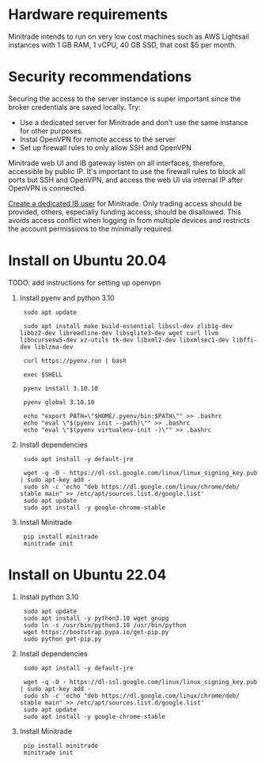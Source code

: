 # Hardware requirements

Minitrade intends to run on very low cost machines such as AWS Lightsail instances with 1 GB RAM, 1 vCPU, 40 GB SSD, that cost $5 per month.

# Security recommendations

Securing the access to the server instance is super important since the broker credentials are saved locally. Try:

- Use a dedicated server for Minitrade and don't use the same instance for other purposes.
- Instal OpenVPN for remote access to the server
- Set up firewall rules to only allow SSH and OpenVPN

Minitrade web UI and IB gateway listen on all interfaces, therefore, accessible by public IP. It's important to use the firewall rules to block all ports but SSH and OpenVPN, and access the web UI via internal IP after OpenVPN is connected.

[Create a dedicated IB user](https://www.interactivebrokers.com/en/software/singlefunds/topics/fundsaddusers.htm) for Minitrade. Only trading access should be provided, others, especially funding access, should be disallowed. This avoids access conflict when logging in from multiple devices and restricts the account permissions to the minimally required.

# Install on Ubuntu 20.04 

TODO: add instructions for setting up openvpn

1. Install pyenv and python 3.10

        sudo apt update

        sudo apt install make build-essential libssl-dev zlib1g-dev libbz2-dev libreadline-dev libsqlite3-dev wget curl llvm libncursesw5-dev xz-utils tk-dev libxml2-dev libxmlsec1-dev libffi-dev liblzma-dev

        curl https://pyenv.run | bash

        exec $SHELL

        pyenv install 3.10.10

        pyenv global 3.10.10

        echo "export PATH=\"$HOME/.pyenv/bin:$PATH\"" >> .bashrc
        echo "eval \"$(pyenv init --path)\"" >> .bashrc
        echo "eval \"$(pyenv virtualenv-init -)\"" >> .bashrc

2. Install dependencies

        sudo apt install -y default-jre
        
        wget -q -O - https://dl-ssl.google.com/linux/linux_signing_key.pub | sudo apt-key add - 
        sudo sh -c 'echo "deb https://dl.google.com/linux/chrome/deb/ stable main" >> /etc/apt/sources.list.d/google.list'
        sudo apt update
        sudo apt install -y google-chrome-stable

3. Install Minitrade

        pip install minitrade
        minitrade init


# Install on Ubuntu 22.04

1. Install python 3.10

        sudo apt update
        sudo apt install -y python3.10 wget gnupg
        sudo ln -s /usr/bin/python3.10 /usr/bin/python
        wget https://bootstrap.pypa.io/get-pip.py
        sudo python get-pip.py

2. Install dependencies

        sudo apt install -y default-jre
        
        wget -q -O - https://dl-ssl.google.com/linux/linux_signing_key.pub | sudo apt-key add - 
        sudo sh -c 'echo "deb https://dl.google.com/linux/chrome/deb/ stable main" >> /etc/apt/sources.list.d/google.list'
        sudo apt update
        sudo apt install -y google-chrome-stable

3. Install Minitrade

        pip install minitrade
        minitrade init